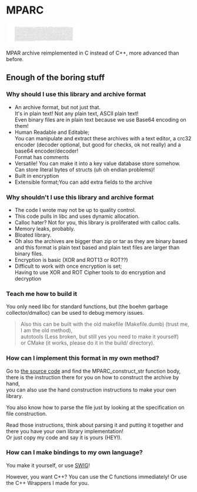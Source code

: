 # MPARC

![Logo is the MPARC archive behind an #ffffff background lmao](./img/logo.png)

MPAR archive reimplemented in C instead of C++, more advanced than before.



## Enough of the boring stuff


### Why should I use this library and archive format

- An archive format, but not just that.  
  It's in plain text! Not any plain text, ASCII plain text!  
  Even binary files are in plain text because we use Base64 encoding on them!
- Human Readable and Editable;  
  You can manipulate and extract these archives with a text editor, a crc32 encoder (decoder optional, but good for checks, ok not really) and a base64 encoder/decoder!  
  Format has comments 
- Versatile! You can make it into a key value database store somehow. Can store literal bytes of structs (uh oh endian problems)!
- Built in encryption
- Extensible format;You can add extra fields to the archive


### Why shouldn't I use this library and archive format

- The code I wrote may not be up to quality control.  
- This code pulls in libc and uses dynamic allocation.  
- Calloc hater? Not for you, this library is proliferated with calloc calls.  
- Memory leaks, probably.
- Bloated library.
- Oh also the archives are bigger than zip or tar as they are binary based and this format is plain text based and plain text files are larger than binary files.
- Encryption is basic (XOR and ROT13 or ROT??)
- Difficult to work with once encryption is set;  
  Having to use XOR and ROT Cipher tools to do encryption and decryption


### Teach me how to build it

You only need libc for standard functions, but (the boehm garbage collector/dmalloc) can be used to debug memory issues.

> Also this can be built with the old makefile (Makefile.dumb) (trust me, I am the old method),  
autotools (Less broken, but still yes you need to make it yourself)  
or CMake (it works, please do it in the build/ directory).


### How can I implement this format in my own method?

Go to [the source code](./mparc.c) and find the MPARC_construct_str function body,  
there is the instruction there for you on how to construct the archive by hand,  
you can also use the hand construction instructions to make your own library.

You also know how to parse the file just by looking at the specification on file construction.

Read those instructions, think about parsing it and putting it together and there you have your own library implementation!  
Or just copy my code and say it is yours (HEY!).


### How can I make bindings to my own language?

You make it yourself, or use [SWIG](./mparc.swigi)!

However, you want C++? You can use the C functions immediately! Or use the C++ Wrappers I made for you.
